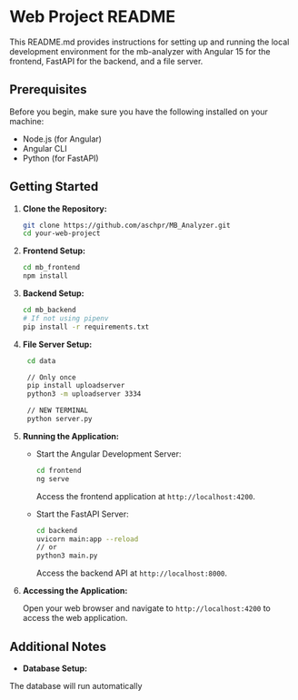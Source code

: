 # Web Project README

This README.md provides instructions for setting up and running the local development environment for the mb-analyzer with Angular 15 for the frontend, FastAPI for the backend, and a file server.

## Prerequisites

Before you begin, make sure you have the following installed on your machine:

- Node.js (for Angular)
- Angular CLI
- Python (for FastAPI)

## Getting Started

1. **Clone the Repository:**

   ```bash
   git clone https://github.com/aschpr/MB_Analyzer.git
   cd your-web-project
   ```

2. **Frontend Setup:**

   ```bash
   cd mb_frontend
   npm install
   ```

3. **Backend Setup:**

   ```bash
   cd mb_backend
   # If not using pipenv
   pip install -r requirements.txt
   ```

4. **File Server Setup:**

   ```bash
    cd data 

    // Only once
    pip install uploadserver
    python3 -m uploadserver 3334

    // NEW TERMINAL
    python server.py
   ```


6. **Running the Application:**

   - Start the Angular Development Server:

     ```bash
     cd frontend
     ng serve
     ```

     Access the frontend application at `http://localhost:4200`.

   - Start the FastAPI Server:

     ```bash
     cd backend
     uvicorn main:app --reload
     // or
     python3 main.py
     ```

     Access the backend API at `http://localhost:8000`.

6. **Accessing the Application:**

   Open your web browser and navigate to `http://localhost:4200` to access the web application.

## Additional Notes

- **Database Setup:**

The database will run automatically 

